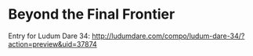 # Beyond the Final Frontier  
Entry for Ludum Dare 34: http://ludumdare.com/compo/ludum-dare-34/?action=preview&uid=37874